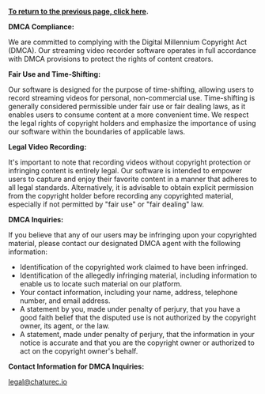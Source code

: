 **[To return to the previous page, click here](https://github.com/chaturec/chaturbate-recorder-and-downloader/).**

**DMCA Compliance:**

We are committed to complying with the Digital Millennium Copyright Act (DMCA). Our streaming video recorder software operates in full accordance with DMCA provisions to protect the rights of content creators.

**Fair Use and Time-Shifting:**

Our software is designed for the purpose of time-shifting, allowing users to record streaming videos for personal, non-commercial use. Time-shifting is generally considered permissible under fair use or fair dealing laws, as it enables users to consume content at a more convenient time. We respect the legal rights of copyright holders and emphasize the importance of using our software within the boundaries of applicable laws.

**Legal Video Recording:**

It's important to note that recording videos without copyright protection or infringing content is entirely legal. Our software is intended to empower users to capture and enjoy their favorite content in a manner that adheres to all legal standards. Alternatively, it is advisable to obtain explicit permission from the copyright holder before recording any copyrighted material, especially if not permitted by "fair use" or "fair dealing" law.

**DMCA Inquiries:**

If you believe that any of our users may be infringing upon your copyrighted material, please contact our designated DMCA agent with the following information:

- Identification of the copyrighted work claimed to have been infringed.
- Identification of the allegedly infringing material, including information to enable us to locate such material on our platform.
- Your contact information, including your name, address, telephone number, and email address.
- A statement by you, made under penalty of perjury, that you have a good faith belief that the disputed use is not authorized by the copyright owner, its agent, or the law.
- A statement, made under penalty of perjury, that the information in your notice is accurate and that you are the copyright owner or authorized to act on the copyright owner's behalf.

**Contact Information for DMCA Inquiries:**

legal@chaturec.io
